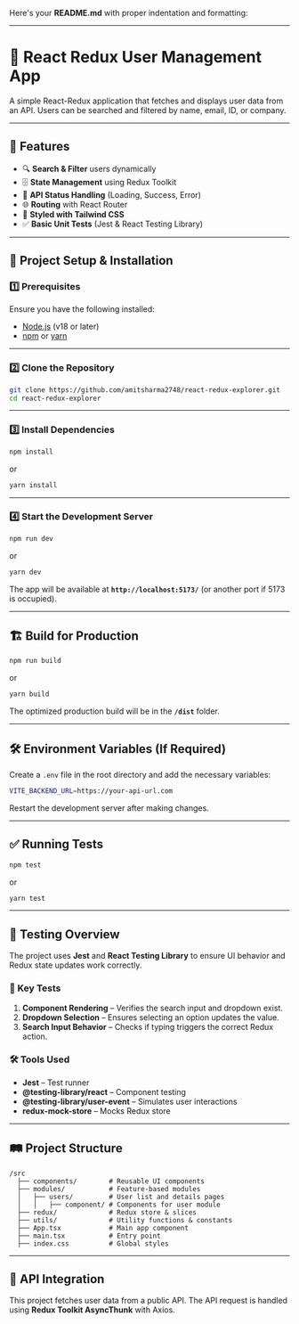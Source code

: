 Here's your **README.md** with proper indentation and formatting:

---

# 📌 React Redux User Management App

A simple React-Redux application that fetches and displays user data from an API. Users can be searched and filtered by name, email, ID, or company.

---

## 🚀 Features

- 🔍 **Search & Filter** users dynamically
- 🗄️ **State Management** using Redux Toolkit
- 🚦 **API Status Handling** (Loading, Success, Error)
- 🌐 **Routing** with React Router
- 🎨 **Styled with Tailwind CSS**
- ✅ **Basic Unit Tests** (Jest & React Testing Library)

---

## 📂 Project Setup & Installation

### 1️⃣ Prerequisites

Ensure you have the following installed:

- [Node.js](https://nodejs.org/) (v18 or later)
- [npm](https://www.npmjs.com/) or [yarn](https://yarnpkg.com/)

---

### 2️⃣ Clone the Repository

```sh
git clone https://github.com/amitsharma2748/react-redux-explorer.git
cd react-redux-explorer
```

---

### 3️⃣ Install Dependencies

```sh
npm install
```

or

```sh
yarn install
```

---

### 4️⃣ Start the Development Server

```sh
npm run dev
```

or

```sh
yarn dev
```

The app will be available at **`http://localhost:5173/`** (or another port if 5173 is occupied).

---

## 🏗️ Build for Production

```sh
npm run build
```

or

```sh
yarn build
```

The optimized production build will be in the **`/dist`** folder.

---

## 🛠️ Environment Variables (If Required)

Create a `.env` file in the root directory and add the necessary variables:

```sh
VITE_BACKEND_URL=https://your-api-url.com
```

Restart the development server after making changes.

---

## ✅ Running Tests

```sh
npm test
```

or

```sh
yarn test
```

---

## 🧪 Testing Overview

The project uses **Jest** and **React Testing Library** to ensure UI behavior and Redux state updates work correctly.

### 📝 Key Tests

1. **Component Rendering** – Verifies the search input and dropdown exist.
2. **Dropdown Selection** – Ensures selecting an option updates the value.
3. **Search Input Behavior** – Checks if typing triggers the correct Redux action.

### 🛠️ Tools Used

- **Jest** – Test runner
- **@testing-library/react** – Component testing
- **@testing-library/user-event** – Simulates user interactions
- **redux-mock-store** – Mocks Redux store

---

## 🛤️ Project Structure

```
/src
  ├── components/        # Reusable UI components
  ├── modules/           # Feature-based modules
  │   ├── users/         # User list and details pages
  │   │   ├── component/ # Components for user module
  ├── redux/             # Redux store & slices
  ├── utils/             # Utility functions & constants
  ├── App.tsx            # Main app component
  ├── main.tsx           # Entry point
  ├── index.css          # Global styles
```

---

## 🔗 API Integration

This project fetches user data from a public API. The API request is handled using **Redux Toolkit AsyncThunk** with Axios.  

